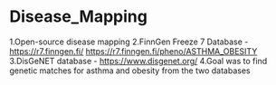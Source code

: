 # Disease_Mapping
1.Open-source disease mapping
2.FinnGen Freeze 7 Database - https://r7.finngen.fi/
https://r7.finngen.fi/pheno/ASTHMA_OBESITY
3.DisGeNET database - https://www.disgenet.org/
4.Goal was to find genetic matches for asthma and obesity from the two databases
